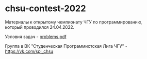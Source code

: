 # chsu-contest-2022
Материалы к открытому чемпионату ЧГУ по программированию, который проводился 24.04.2022.

Условия задач - [problems.pdf](./problems.pdf)

Группа в ВК "Студенческая Программистская Лига ЧГУ" - https://vk.com/spl_chsu

